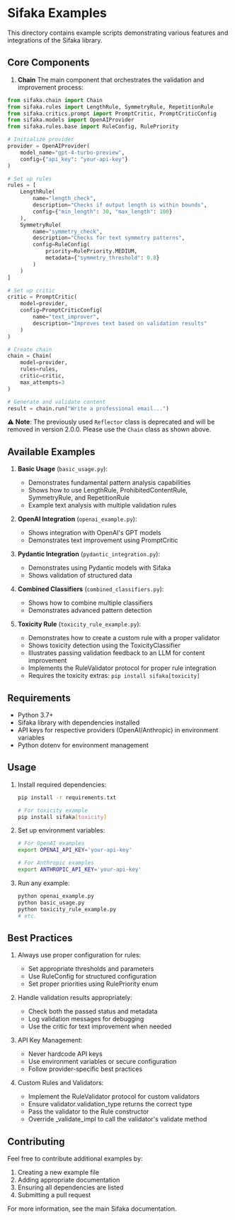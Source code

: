 # Sifaka Examples

This directory contains example scripts demonstrating various features and integrations of the Sifaka library.

## Core Components

1. **Chain**
The main component that orchestrates the validation and improvement process:

```python
from sifaka.chain import Chain
from sifaka.rules import LengthRule, SymmetryRule, RepetitionRule
from sifaka.critics.prompt import PromptCritic, PromptCriticConfig
from sifaka.models import OpenAIProvider
from sifaka.rules.base import RuleConfig, RulePriority

# Initialize provider
provider = OpenAIProvider(
    model_name="gpt-4-turbo-preview",
    config={"api_key": "your-api-key"}
)

# Set up rules
rules = [
    LengthRule(
        name="length_check",
        description="Checks if output length is within bounds",
        config={"min_length": 30, "max_length": 100}
    ),
    SymmetryRule(
        name="symmetry_check",
        description="Checks for text symmetry patterns",
        config=RuleConfig(
            priority=RulePriority.MEDIUM,
            metadata={"symmetry_threshold": 0.8}
        )
    )
]

# Set up critic
critic = PromptCritic(
    model=provider,
    config=PromptCriticConfig(
        name="text_improver",
        description="Improves text based on validation results"
    )
)

# Create chain
chain = Chain(
    model=provider,
    rules=rules,
    critic=critic,
    max_attempts=3
)

# Generate and validate content
result = chain.run("Write a professional email...")
```

⚠️ **Note**: The previously used `Reflector` class is deprecated and will be removed in version 2.0.0. Please use the `Chain` class as shown above.

## Available Examples

1. **Basic Usage** (`basic_usage.py`):
   - Demonstrates fundamental pattern analysis capabilities
   - Shows how to use LengthRule, ProhibitedContentRule, SymmetryRule, and RepetitionRule
   - Example text analysis with multiple validation rules

2. **OpenAI Integration** (`openai_example.py`):
   - Shows integration with OpenAI's GPT models
   - Demonstrates text improvement using PromptCritic

3. **Pydantic Integration** (`pydantic_integration.py`):
   - Demonstrates using Pydantic models with Sifaka
   - Shows validation of structured data

4. **Combined Classifiers** (`combined_classifiers.py`):
   - Shows how to combine multiple classifiers
   - Demonstrates advanced pattern detection

5. **Toxicity Rule** (`toxicity_rule_example.py`):
   - Demonstrates how to create a custom rule with a proper validator
   - Shows toxicity detection using the ToxicityClassifier
   - Illustrates passing validation feedback to an LLM for content improvement
   - Implements the RuleValidator protocol for proper rule integration
   - Requires the toxicity extras: `pip install sifaka[toxicity]`

## Requirements

- Python 3.7+
- Sifaka library with dependencies installed
- API keys for respective providers (OpenAI/Anthropic) in environment variables
- Python dotenv for environment management

## Usage

1. Install required dependencies:
   ```bash
   pip install -r requirements.txt

   # For toxicity example
   pip install sifaka[toxicity]
   ```

2. Set up environment variables:
   ```bash
   # For OpenAI examples
   export OPENAI_API_KEY='your-api-key'

   # For Anthropic examples
   export ANTHROPIC_API_KEY='your-api-key'
   ```

3. Run any example:
   ```bash
   python openai_example.py
   python basic_usage.py
   python toxicity_rule_example.py
   # etc.
   ```

## Best Practices

1. Always use proper configuration for rules:
   - Set appropriate thresholds and parameters
   - Use RuleConfig for structured configuration
   - Set proper priorities using RulePriority enum

2. Handle validation results appropriately:
   - Check both the passed status and metadata
   - Log validation messages for debugging
   - Use the critic for text improvement when needed

3. API Key Management:
   - Never hardcode API keys
   - Use environment variables or secure configuration
   - Follow provider-specific best practices

4. Custom Rules and Validators:
   - Implement the RuleValidator protocol for custom validators
   - Ensure validator.validation_type returns the correct type
   - Pass the validator to the Rule constructor
   - Override _validate_impl to call the validator's validate method

## Contributing

Feel free to contribute additional examples by:
1. Creating a new example file
2. Adding appropriate documentation
3. Ensuring all dependencies are listed
4. Submitting a pull request

For more information, see the main Sifaka documentation.